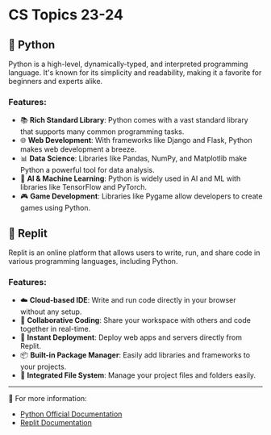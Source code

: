 # CS Topics 23-24

## 🐍 Python

Python is a high-level, dynamically-typed, and interpreted programming language. It's known for its simplicity and readability, making it a favorite for beginners and experts alike.

### Features:
- 📚 **Rich Standard Library**: Python comes with a vast standard library that supports many common programming tasks.
- 🌐 **Web Development**: With frameworks like Django and Flask, Python makes web development a breeze.
- 📊 **Data Science**: Libraries like Pandas, NumPy, and Matplotlib make Python a powerful tool for data analysis.
- 🤖 **AI & Machine Learning**: Python is widely used in AI and ML with libraries like TensorFlow and PyTorch.
- 🎮 **Game Development**: Libraries like Pygame allow developers to create games using Python.

## 🔄 Replit

Replit is an online platform that allows users to write, run, and share code in various programming languages, including Python.

### Features:
- ☁️ **Cloud-based IDE**: Write and run code directly in your browser without any setup.
- 🤝 **Collaborative Coding**: Share your workspace with others and code together in real-time.
- 🚀 **Instant Deployment**: Deploy web apps and servers directly from Replit.
- 📦 **Built-in Package Manager**: Easily add libraries and frameworks to your projects.
- 📂 **Integrated File System**: Manage your project files and folders easily.

---

📖 For more information:
- [Python Official Documentation](https://docs.python.org/3/)
- [Replit Documentation](https://docs.replit.com/)

